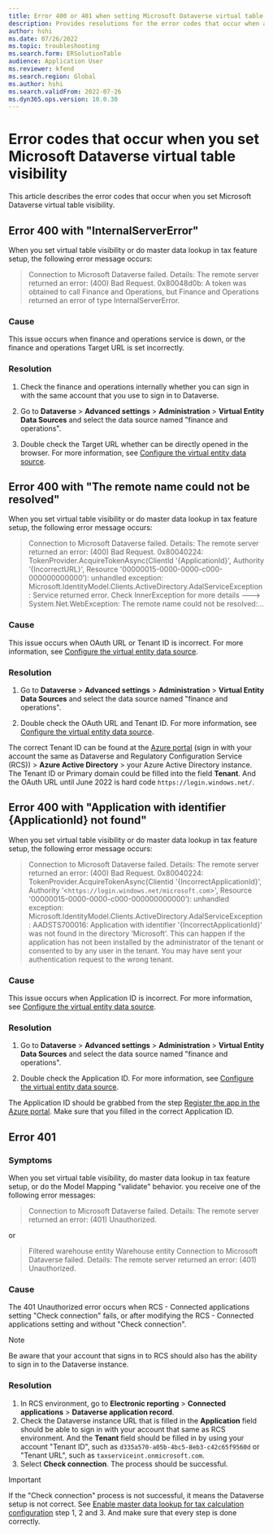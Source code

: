 ```yaml
---
title: Error 400 or 401 when setting Microsoft Dataverse virtual table visibility
description: Provides resolutions for the error codes that occur when application users try to set Dataverse virtual table visibility.
author: hshi
ms.date: 07/26/2022
ms.topic: troubleshooting
ms.search.form: ERSolutionTable
audience: Application User
ms.reviewer: kfend
ms.search.region: Global
ms.author: hshi
ms.search.validFrom: 2022-07-26
ms.dyn365.ops.version: 10.0.30
---
```


# Error codes that occur when you set Microsoft Dataverse virtual table visibility

This article describes the error codes that occur when you set Microsoft Dataverse virtual table visibility.

## Error 400 with "InternalServerError"

When you set virtual table visibility or do master data lookup in tax feature setup, the following error message occurs:

> Connection to Microsoft Dataverse failed. Details: The remote server returned an error: (400) Bad Request. 0x80048d0b: A token was obtained to call Finance and Operations, but Finance and Operations returned an error of type InternalServerError.

### Cause

This issue occurs when finance and operations service is down, or the finance and operations Target URL is set incorrectly.

### Resolution

1. Check the finance and operations internally whether you can sign in with the same account that you use to sign in to Dataverse.

2. Go to **Dataverse** > **Advanced settings** > **Administration** > **Virtual Entity Data Sources** and select the data source named "finance and operations".

3. Double check the Target URL whether can be directly opened in the browser. For more information, see [Configure the virtual entity data source](/dynamics365/fin-ops-core/dev-itpro/power-platform/admin-reference#configure-the-virtual-entity-data-source).

## Error 400 with "The remote name could not be resolved"

When you set virtual table visibility or do master data lookup in tax feature setup, the following error message occurs:

> Connection to Microsoft Dataverse failed. Details: The remote server returned an error: (400) Bad Request. 0x80040224: TokenProvider.AcquireTokenAsync(Clientld '{ApplicationId}', Authority ‘{IncorrectURL}', Resource '00000015-0000-0000-c000-000000000000’): unhandled exception: Microsoft.IdentityModel.Clients.ActiveDirectory.AdalServiceException: Service returned error. Check InnerException for more details ---> System.Net.WebException: The remote name could not be resolved:...

### Cause

This issue occurs when OAuth URL or Tenant ID is incorrect. For more information, see [Configure the virtual entity data source](/dynamics365/fin-ops-core/dev-itpro/power-platform/admin-reference#configure-the-virtual-entity-data-source).

### Resolution

1. Go to **Dataverse** > **Advanced settings** > **Administration** > **Virtual Entity Data Sources** and select the data source named "finance and operations".

2. Double check the OAuth URL and Tenant ID. For more information, see [Configure the virtual entity data source](/dynamics365/fin-ops-core/dev-itpro/power-platform/admin-reference#configure-the-virtual-entity-data-source).

The correct Tenant ID can be found at the [Azure portal](https://portal.azure.com) (sign in with your account the same as Dataverse and Regulatory Configuration Service (RCS)) > **Azure Active Directory** > your Azure Active Directory instance. The Tenant ID or Primary domain could be filled into the field **Tenant**. And the OAuth URL until June 2022 is hard code `https://login.windows.net/`.

## Error 400 with "Application with identifier {ApplicationId} not found"

When you set virtual table visibility or do master data lookup in tax feature setup, the following error message occurs:

> Connection to Microsoft Dataverse failed. Details: The remote server returned an error: (400) Bad
Request. 0x80040224: TokenProvider.AcquireTokenAsync(Clientid '{IncorrectApplicationId}', Authority ‘<`https://login.windows.net/microsoft.com`>', Resource '00000015-0000-0000-c000-000000000000’): unhandled exception: Microsoft.IdentityModel.Clients.ActiveDirectory.AdalServiceException: AADSTS700016: Application with identifier '{IncorrectApplicationId}' was not found in the directory ‘Microsoft’. This can happen if the application has not been installed by the administrator of the tenant or consented to by any user in the tenant. You may have sent your authentication request to the wrong tenant.

### Cause

This issue occurs when Application ID is incorrect. For more information, see [Configure the virtual entity data source](/dynamics365/fin-ops-core/dev-itpro/power-platform/admin-reference#configure-the-virtual-entity-data-source).

### Resolution

1. Go to **Dataverse** > **Advanced settings** > **Administration** > **Virtual Entity Data Sources** and select the data source named "finance and operations".

2. Double check the Application ID. For more information, see [Configure the virtual entity data source](/dynamics365/fin-ops-core/dev-itpro/power-platform/admin-reference#configure-the-virtual-entity-data-source).

The Application ID should be grabbed from the step [Register the app in the Azure portal](/dynamics365/fin-ops-core/dev-itpro/power-platform/admin-reference#grant-app-permissions-in-finance-and-operations-apps). Make sure that you filled in the correct Application ID.

## Error 401

### Symptoms

When you set virtual table visibility, do master data lookup in tax feature setup, or do the Model Mapping "validate" behavior. you receive one of the following error messages:

> Connection to Microsoft Dataverse failed. Details: The remote server returned an error: (401) Unauthorized.

or

> Filtered warehouse entity Warehouse entity Connection to Microsoft Dataverse failed. Details: The remote server returned an error: (401) Unauthorized.

### Cause

The 401 Unauthorized error occurs when RCS - Connected applications setting "Check connection" fails, or after modifying the RCS - Connected applications setting and without "Check connection".

> [!NOTE]
> Be aware that your account that signs in to RCS should also has the ability to sign in to the Dataverse instance.

### Resolution

1. In RCS environment, go to **Electronic reporting** > **Connected applications** > **Dataverse application record**.
2. Check the Dataverse instance URL that is filled in the **Application** field should be able to sign in with your account that same as RCS environment. And the **Tenant** field should be filled in by using your account "Tenant ID", such as `d335a570-a05b-4bc5-8eb3-c42c65f9560d` or "Tenant URL", such as `taxserviceint.onmicrosoft.com`.
3. Select **Check connection**. The process should be successful.

> [!IMPORTANT]
> If the "Check connection" process is not successful, it means the Dataverse setup is not correct. See [Enable master data lookup for tax calculation configuration](/dynamics365/finance/localizations/tax-service-set-up-environment-master-data-lookup) step 1, 2 and 3. And make sure that every step is done correctly.

